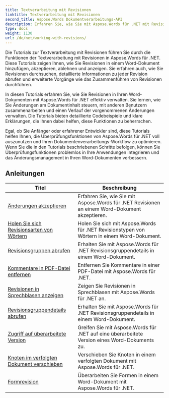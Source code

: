 ```yaml
---
title: Textverarbeitung mit Revisionen
linktitle: Textverarbeitung mit Revisionen
second_title: Aspose.Words Dokumentverarbeitungs-API
description: Erfahren Sie, wie Sie mit Aspose.Words für .NET mit Revisionen in Word-Dokumenten arbeiten. Schritt-für-Schritt-Tutorials mit Beispielcode zum Verwalten und Anzeigen von Revisionen.
type: docs
weight: 1130
url: /de/net/working-with-revisions/
---
```

Die Tutorials zur Textverarbeitung mit Revisionen führen Sie durch die Funktionen der Textverarbeitung mit Revisionen in Aspose.Words für .NET. Diese Tutorials zeigen Ihnen, wie Sie Revisionen in einem Word-Dokument hinzufügen, akzeptieren, ablehnen und anzeigen. Sie erfahren auch, wie Sie Revisionen durchsuchen, detaillierte Informationen zu jeder Revision abrufen und erweiterte Vorgänge wie das Zusammenführen von Revisionen durchführen.

In diesen Tutorials erfahren Sie, wie Sie Revisionen in Ihren Word-Dokumenten mit Aspose.Words für .NET effektiv verwalten. Sie lernen, wie Sie Änderungen am Dokumentinhalt steuern, mit anderen Benutzern zusammenarbeiten und einen Verlauf der vorgenommenen Änderungen verwalten. Die Tutorials bieten detaillierte Codebeispiele und klare Erklärungen, die Ihnen dabei helfen, diese Funktionen zu beherrschen.

Egal, ob Sie Anfänger oder erfahrener Entwickler sind, diese Tutorials helfen Ihnen, die Überprüfungsfunktionen von Aspose.Words für .NET voll auszunutzen und Ihren Dokumentenverarbeitungs-Workflow zu optimieren. Wenn Sie die in den Tutorials beschriebenen Schritte befolgen, können Sie Überprüfungsfunktionen problemlos in Ihre Anwendungen integrieren und das Änderungsmanagement in Ihren Word-Dokumenten verbessern.

 ## Anleitungen
| Titel | Beschreibung |
| --- | --- |
| [Änderungen akzeptieren](./accept-revisions/) | Erfahren Sie, wie Sie mit Aspose.Words für .NET Revisionen an einem Word-Dokument akzeptieren. |
| [Holen Sie sich Revisionsarten von Wörtern](./get-revision-types/) | Holen Sie sich mit Aspose.Words für .NET Revisionstypen von Wörtern in einem Word-Dokument. |
| [Revisionsgruppen abrufen](./get-revision-groups/) | Erhalten Sie mit Aspose.Words für .NET Revisionsgruppendetails in einem Word-Dokument. |
| [Kommentare in PDF-Datei entfernen](./remove-comments-in-pdf/) | Entfernen Sie Kommentare in einer PDF-Datei mit Aspose.Words für .NET. |
| [Revisionen in Sprechblasen anzeigen](./show-revisions-in-balloons/) | Zeigen Sie Revisionen in Sprechblasen mit Aspose.Words für .NET an. |
| [Revisionsgruppendetails abrufen](./get-revision-group-details/) | Erhalten Sie mit Aspose.Words für .NET Revisionsgruppendetails in einem Word-Dokument. |
| [Zugriff auf überarbeitete Version](./access-revised-version/) | Greifen Sie mit Aspose.Words für .NET auf eine überarbeitete Version eines Word-Dokuments zu. |
| [Knoten im verfolgten Dokument verschieben](./move-node-in-tracked-document/) | Verschieben Sie Knoten in einem verfolgten Dokument mit Aspose.Words für .NET. |
| [Formrevision](./shape-revision/) | Überarbeiten Sie Formen in einem Word-Dokument mit Aspose.Words für .NET. |